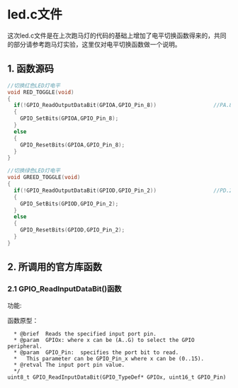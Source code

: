 # led.c文件

这次led.c文件是在上次跑马灯的代码的基础上增加了电平切换函数得来的，共同的部分请参考跑马灯实验，这里仅对电平切换函数做一个说明。

## 1. 函数源码

```c
//切换红色LED灯电平
void RED_TOGGLE(void)
{
  if(!GPIO_ReadOutputDataBit(GPIOA,GPIO_Pin_8))                  //PA.8输出低，LED亮
  {
    GPIO_SetBits(GPIOA,GPIO_Pin_8);
  }
  else
  {
    GPIO_ResetBits(GPIOA,GPIO_Pin_8);
  }
}

//切换绿色LED灯电平
void GREED_TOGGLE(void)
{
  if(!GPIO_ReadOutputDataBit(GPIOD,GPIO_Pin_2))                  //PD.2输出低，LED亮
  {
    GPIO_SetBits(GPIOD,GPIO_Pin_2);
  }
  else
  {
    GPIO_ResetBits(GPIOD,GPIO_Pin_2);
  }
}

```

## 2. 所调用的官方库函数

### 2.1 GPIO_ReadInputDataBit()函数

功能:

函数原型：

```c/**
  * @brief  Reads the specified input port pin.
  * @param  GPIOx: where x can be (A..G) to select the GPIO peripheral.
  * @param  GPIO_Pin:  specifies the port bit to read.
  *   This parameter can be GPIO_Pin_x where x can be (0..15).
  * @retval The input port pin value.
  */
uint8_t GPIO_ReadInputDataBit(GPIO_TypeDef* GPIOx, uint16_t GPIO_Pin)
```